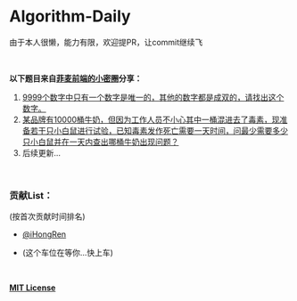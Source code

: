 # Algorithm-Daily
由于本人很懒，能力有限，欢迎提PR，让commit继续飞

  <br />

**以下题目来自[菲麦前端的小密圈](http://www.jianshu.com/p/fde6de3412f6)分享：**

1. [9999个数字中只有一个数字是唯一的，其他的数字都是成双的，请找出这个数字。](/1/1t.md)
2. [某品牌有10000桶牛奶，但因为工作人员不小心其中一桶混进去了毒素，现准备若干只小白鼠进行试验，已知毒素发作死亡需要一天时间，问最少需要多少只小白鼠并在一天内查出哪桶牛奶出现问题？](/2/2t.md) 
3. 后续更新...


  <br />


### 贡献List：

(按首次贡献时间排名)

- [@iHongRen](https://github.com/iHongRen)


-  (这个车位在等你...快上车)


  <br />

[**MIT License**](/LICENSE)  

  

